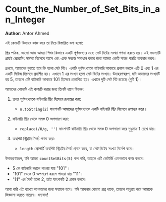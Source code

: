 # Count_the_Number_of_Set_Bits_in_an_Integer

**Author**: Antor Ahmed



এই কোডটি কিভাবে কাজ করে তা নিচে বিস্তারিত বলা হলো:

প্রিয় পাঠক, আসো আজ আমরা শিখব কিভাবে একটি পূর্ণসংখ্যার মধ্যে সেট বিটের সংখ্যা গণনা করতে হয়। এই সমস্যাটি প্রায়ই প্রোগ্রামিং সমস্যা হিসেবে আসে এবং একে সহজে সমাধান করার জন্য আমরা একটি সহজ পদ্ধতি ব্যবহার করব।

প্রথমে, আমাদের বুঝতে হবে কি হলো সেট বিট। একটি পূর্ণসংখ্যাকে বাইনারি আকারে প্রকাশ করলে এটি 0 এবং 1 এর একটি সিরিজ হিসেবে প্রদর্শিত হয়। এখানে 1 এর সংখ্যা হলো সেট বিটের সংখ্যা। উদাহরণস্বরূপ, যদি আমাদের সংখ্যাটি হয় 5, তাহলে এটি বাইনারি আকারে 101 হিসেবে প্রকাশিত হয়। এখানে দুটি সেট বিট রয়েছে (দুটি 1)।

আমাদের কোডটি এই কাজটি করার জন্য তিনটি ধাপে বিভক্ত:

1. প্রদত্ত পূর্ণসংখ্যাকে বাইনারি স্ট্রিং হিসেবে রূপান্তর করা:
   - `n.toString(2)` ফাংশনটি আমাদের পূর্ণসংখ্যাকে একটি বাইনারি স্ট্রিং হিসেবে রূপান্তর করে।

2. বাইনারি স্ট্রিং থেকে সমস্ত 0 অপসারণ করা:
   - `replace(/0/g, '')` ফাংশনটি বাইনারি স্ট্রিং থেকে সমস্ত 0 অপসারণ করে শুধুমাত্র 1 রেখে যায়।

3. অবশিষ্ট স্ট্রিংটির দৈর্ঘ্য গণনা করা:
   - `length` প্রোপার্টি অবশিষ্ট স্ট্রিংটির দৈর্ঘ্য প্রদান করে, যা সেট বিটের সংখ্যা নির্দেশ করে।

উদাহরণস্বরূপ, যদি আমরা `countSetBits(5)` কল করি, তাহলে এটি কেটার্জি এমনভাবে কাজ করবে:
- 5 কে বাইনারি করলে পাওয়া যায় "101"।
- "101" থেকে 0 অপসারণ করলে পাওয়া যায় "11"।
- "11" এর দৈর্ঘ্য হলো 2, তাই ফাংশনটি 2 প্রদান করবে।

আশা করি এই ব্যাখ্যা আপনাদের জন্য সহায়ক হবে। যদি আপনার কোনো প্রশ্ন থাকে, তাহলে অনুগ্রহ করে আমাকে জিজ্ঞাসা করতে পারেন। ধন্যবাদ!